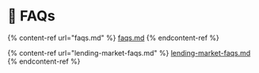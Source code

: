 # 🤔 FAQs

{% content-ref url="faqs.md" %}
[faqs.md](faqs.md)
{% endcontent-ref %}

{% content-ref url="lending-market-faqs.md" %}
[lending-market-faqs.md](lending-market-faqs.md)
{% endcontent-ref %}
